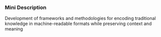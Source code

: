 ### Mini Description

Development of frameworks and methodologies for encoding traditional knowledge in machine-readable formats while preserving context and meaning
